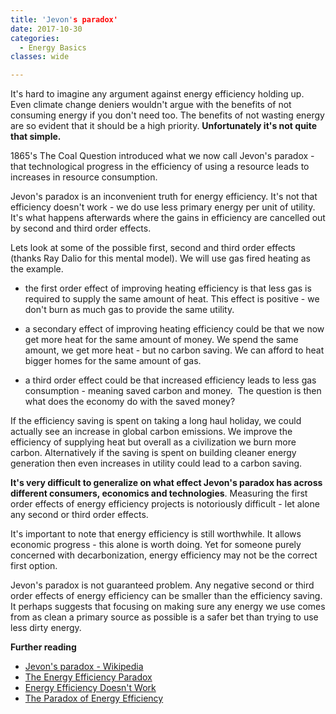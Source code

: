 ```yaml
---
title: 'Jevon's paradox' 
date: 2017-10-30
categories:
  - Energy Basics
classes: wide

---
```


It's hard to imagine any argument against energy efficiency holding up.  Even climate change deniers wouldn't argue with the benefits of not consuming energy if you don't need too.  The benefits of not wasting energy are so evident that it should be a high priority. **Unfortunately it's not quite that simple.**

1865's The Coal Question introduced what we now call Jevon's paradox - that technological progress in the efficiency of using a resource leads to increases in resource consumption.

Jevon's paradox is an inconvenient truth for energy efficiency. It's not that efficiency doesn't work - we do use less primary energy per unit of utility. It's what happens afterwards where the gains in efficiency are cancelled out by second and third order effects.

Lets look at some of the possible first, second and third order effects (thanks Ray Dalio for this mental model). We will use gas fired heating as the example.

- the first order effect of improving heating efficiency is that less gas is required to supply the same amount of heat. This effect is positive - we don't burn as much gas to provide the same utility.

- a secondary effect of improving heating efficiency could be that we now get more heat for the same amount of money. We spend the same amount, we get more heat - but no carbon saving. We can afford to heat bigger homes for the same amount of gas.

- a third order effect could be that increased efficiency leads to less gas consumption - meaning saved carbon and money.  The question is then what does the economy do with the saved money?

If the efficiency saving is spent on taking a long haul holiday, we could actually see an increase in global carbon emissions. We improve the efficiency of supplying heat but overall as a civilization we burn more carbon. Alternatively if the saving is spent on building cleaner energy generation then even increases in utility could lead to a carbon saving.

**It's very difficult to generalize on what effect Jevon's paradox has across different consumers, economics and technologies**. Measuring the first order effects of energy efficiency projects is notoriously difficult - let alone any second or third order effects.

It's important to note that energy efficiency is still worthwhile. It allows economic progress - this alone is worth doing. Yet for someone purely concerned with decarbonization, energy efficiency may not be the correct first option.

Jevon's paradox is not guaranteed problem. Any negative second or third order effects of energy efficiency can be smaller than the efficiency saving. It perhaps suggests that focusing on making sure any energy we use comes from as clean a primary source as possible is a safer bet than trying to use less dirty energy.

**Further reading**

  * [Jevon's paradox - Wikipedia](https://en.wikipedia.org/wiki/Jevons_paradox)
  * [The Energy Efficiency Paradox](http://bigthink.com/politeia/the-energy-efficiency-paradox)
  * [Energy Efficiency Doesn't Work](http://www.nakedcapitalism.com/2011/10/energy-efficiency-doesn%e2%80%99t-work.html)
  * [The Paradox of Energy Efficiency](http://reason.com/archives/2012/10/31/the-paradox-of-energy-efficiency)
